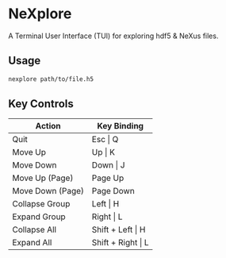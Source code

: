 # NeXplore

A Terminal User Interface (TUI) for exploring hdf5 & NeXus files.

## Usage

```bash
nexplore path/to/file.h5
```

## Key Controls

| Action           | Key Binding         |
| ---------------- | ------------------- |
| Quit             | Esc \| Q            |
| Move Up          | Up \| K             |
| Move Down        | Down \| J           |
| Move Up (Page)   | Page Up             |
| Move Down (Page) | Page Down           |
| Collapse Group   | Left \| H           |
| Expand Group     | Right \| L          |
| Collapse All     | Shift + Left \| H   |
| Expand All       | Shift + Right \| L  |
